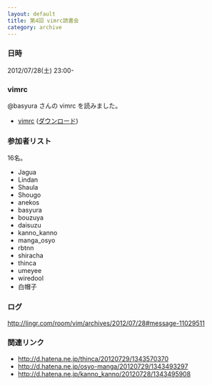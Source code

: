 ```yaml
---
layout: default
title: 第4回 vimrc読書会
category: archive
---
```


### 日時
2012/07/28(土) 23:00-

### vimrc
@basyura さんの vimrc を読みました。

- [vimrc](https://github.com/basyura/vimfiles/blob/ee086f25b8c58b8ea6bf025d26ebc11ae50e6ca1/rc/vimrc) ([ダウンロード](https://raw.github.com/basyura/vimfiles/ee086f25b8c58b8ea6bf025d26ebc11ae50e6ca1/rc/vimrc))

### 参加者リスト
16名。

- Jagua
- Lindan
- Shaula
- Shougo
- anekos
- basyura
- bouzuya
- daisuzu
- kanno\_kanno
- manga\_osyo
- rbtnn
- shiracha
- thinca
- umeyee
- wiredool
- 白帽子

### ログ
<http://lingr.com/room/vim/archives/2012/07/28#message-11029511>

### 関連リンク
- <http://d.hatena.ne.jp/thinca/20120729/1343570370>
- <http://d.hatena.ne.jp/osyo-manga/20120729/1343493297>
- <http://d.hatena.ne.jp/kanno_kanno/20120728/1343495908>
